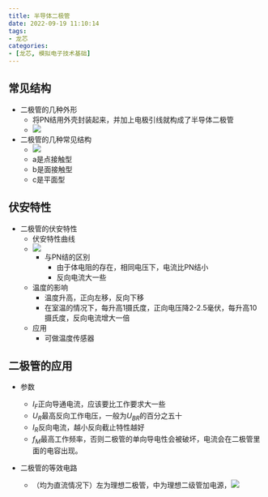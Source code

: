 ```yaml
---
title: 半导体二极管
date: 2022-09-19 11:10:14
tags:
- 龙芯
categories:
- [龙芯, 模拟电子技术基础]
---
```

## 常见结构
- 二极管的几种外形
	- 将PN结用外壳封装起来，并加上电极引线就构成了半导体二极管
	- ![](https://cdn.jsdelivr.net/gh/chengkhen/picture_via_picco/202209191114072.png)
- 二极管的几种常见结构
	- ![](https://cdn.jsdelivr.net/gh/chengkhen/picture_via_picco/202209191116543.png)
	- a是点接触型
	- b是面接触型
	- c是平面型
## 伏安特性
- 二极管的伏安特性
	- 伏安特性曲线
	- ![](https://cdn.jsdelivr.net/gh/chengkhen/picture_via_picco/202209191123558.png)
		- 与PN结的区别
			- 由于体电阻的存在，相同电压下，电流比PN结小
			- 反向电流大一些
	- 温度的影响
		- 温度升高，正向左移，反向下移
		- 在室温的情况下，每升高1摄氏度，正向电压降2-2.5毫伏，每升高10摄氏度，反向电流增大一倍 
	- 应用
		- 可做温度传感器 
## 二极管的应用

- 参数
	- $I_F$正向导通电流，应该要比工作要求大一些
	- $U_R$最高反向工作电压，一般为$U_{BR}$的百分之五十
	- $I_R$反向电流，越小反向截止特性越好
	- $f_M$最高工作频率，否则二极管的单向导电性会被破坏，电流会在二极管里面的电容出现。 

- 二极管的等效电路
	- （均为直流情况下）左为理想二极管，中为理想二级管加电源，![](https://cdn.jsdelivr.net/gh/chengkhen/picture_via_picco/202209241238831.png)
